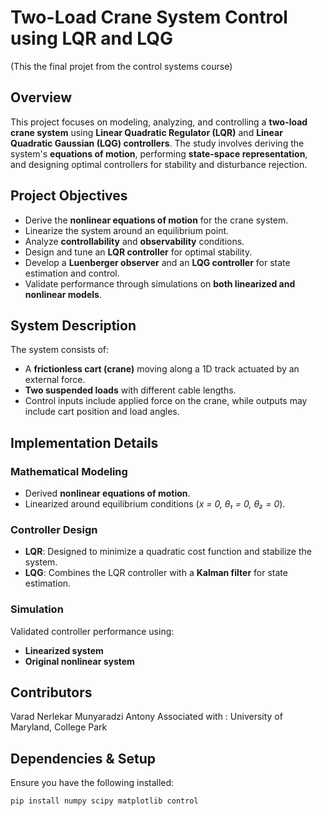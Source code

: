 # Two-Load Crane System Control using LQR and LQG
(This the final projet from the control systems course)

## Overview  
This project focuses on modeling, analyzing, and controlling a **two-load crane system** using **Linear Quadratic Regulator (LQR)** and **Linear Quadratic Gaussian (LQG) controllers**. The study involves deriving the system's **equations of motion**, performing **state-space representation**, and designing optimal controllers for stability and disturbance rejection.  

## Project Objectives  
- Derive the **nonlinear equations of motion** for the crane system.  
- Linearize the system around an equilibrium point.  
- Analyze **controllability** and **observability** conditions.  
- Design and tune an **LQR controller** for optimal stability.  
- Develop a **Luenberger observer** and an **LQG controller** for state estimation and control.  
- Validate performance through simulations on **both linearized and nonlinear models**.  

## System Description  
The system consists of:  
- A **frictionless cart (crane)** moving along a 1D track actuated by an external force.  
- **Two suspended loads** with different cable lengths.  
- Control inputs include applied force on the crane, while outputs may include cart position and load angles.  

## Implementation Details  
### Mathematical Modeling  
- Derived **nonlinear equations of motion**.  
- Linearized around equilibrium conditions (*x = 0, θ₁ = 0, θ₂ = 0*).  

### Controller Design  
- **LQR**: Designed to minimize a quadratic cost function and stabilize the system.  
- **LQG**: Combines the LQR controller with a **Kalman filter** for state estimation.  

### Simulation  
Validated controller performance using:  
- **Linearized system**  
- **Original nonlinear system**

## Contributors
Varad Nerlekar
Munyaradzi Antony
Associated with : University of Maryland, College Park  

## Dependencies & Setup  
Ensure you have the following installed:  
```bash
pip install numpy scipy matplotlib control



